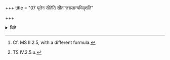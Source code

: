 +++
title = "07 घृतेन सीतेति सीतान्तरालान्यभिमृशति"

+++

<details><summary>थिते</summary>

7. He touches the intervals between the furrows[^1] with ghr̥tena sītā...[^2]  

[^1]: Cf. MS II.2.5, with a different formula.  

[^2]: TS IV.2.5.u.  
</details>
